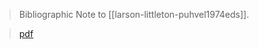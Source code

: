 > Bibliographic Note to [[larson-littleton-puhvel1974eds]]. 

> [pdf](a/larson-littleton-puhvel1974eds-biblio-note.pdf)